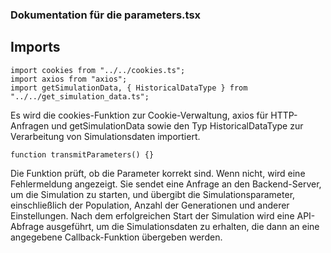 ### Dokumentation für die parameters.tsx

## Imports

```
import cookies from "../../cookies.ts";
import axios from "axios";
import getSimulationData, { HistoricalDataType } from "../../get_simulation_data.ts";
```
Es wird die cookies-Funktion zur Cookie-Verwaltung, axios für HTTP-Anfragen und getSimulationData sowie den Typ HistoricalDataType zur Verarbeitung von Simulationsdaten importiert.

```
function transmitParameters() {}
```
Die Funktion prüft, ob die Parameter korrekt sind. Wenn nicht, wird eine Fehlermeldung angezeigt.
Sie sendet eine Anfrage an den Backend-Server, um die Simulation zu starten, und übergibt die Simulationsparameter, einschließlich der Population, Anzahl der Generationen und anderer Einstellungen.
Nach dem erfolgreichen Start der Simulation wird eine API-Abfrage ausgeführt, um die Simulationsdaten zu erhalten, die dann an eine angegebene Callback-Funktion übergeben werden.
